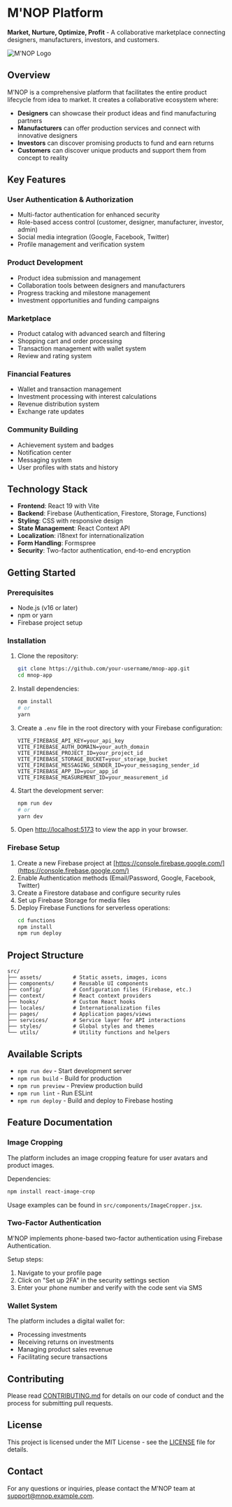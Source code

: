 # M'NOP Platform

**Market, Nurture, Optimize, Profit** - A collaborative marketplace connecting designers, manufacturers, investors, and customers.

![M'NOP Logo](src/assets/logos/mnop-logo.png) <!-- Add this if you have a logo image -->

## Overview

M'NOP is a comprehensive platform that facilitates the entire product lifecycle from idea to market. It creates a collaborative ecosystem where:

- **Designers** can showcase their product ideas and find manufacturing partners
- **Manufacturers** can offer production services and connect with innovative designers
- **Investors** can discover promising products to fund and earn returns
- **Customers** can discover unique products and support them from concept to reality

## Key Features

### User Authentication & Authorization

- Multi-factor authentication for enhanced security
- Role-based access control (customer, designer, manufacturer, investor, admin)
- Social media integration (Google, Facebook, Twitter)
- Profile management and verification system

### Product Development

- Product idea submission and management
- Collaboration tools between designers and manufacturers
- Progress tracking and milestone management
- Investment opportunities and funding campaigns

### Marketplace

- Product catalog with advanced search and filtering
- Shopping cart and order processing
- Transaction management with wallet system
- Review and rating system

### Financial Features

- Wallet and transaction management
- Investment processing with interest calculations
- Revenue distribution system
- Exchange rate updates

### Community Building

- Achievement system and badges
- Notification center
- Messaging system
- User profiles with stats and history

## Technology Stack

- **Frontend**: React 19 with Vite
- **Backend**: Firebase (Authentication, Firestore, Storage, Functions)
- **Styling**: CSS with responsive design
- **State Management**: React Context API
- **Localization**: i18next for internationalization
- **Form Handling**: Formspree
- **Security**: Two-factor authentication, end-to-end encryption

## Getting Started

### Prerequisites

- Node.js (v16 or later)
- npm or yarn
- Firebase project setup

### Installation

1. Clone the repository:

   ```bash
   git clone https://github.com/your-username/mnop-app.git
   cd mnop-app
   ```

2. Install dependencies:

   ```bash
   npm install
   # or
   yarn
   ```

3. Create a `.env` file in the root directory with your Firebase configuration:

   ```
   VITE_FIREBASE_API_KEY=your_api_key
   VITE_FIREBASE_AUTH_DOMAIN=your_auth_domain
   VITE_FIREBASE_PROJECT_ID=your_project_id
   VITE_FIREBASE_STORAGE_BUCKET=your_storage_bucket
   VITE_FIREBASE_MESSAGING_SENDER_ID=your_messaging_sender_id
   VITE_FIREBASE_APP_ID=your_app_id
   VITE_FIREBASE_MEASUREMENT_ID=your_measurement_id
   ```

4. Start the development server:

   ```bash
   npm run dev
   # or
   yarn dev
   ```

5. Open [http://localhost:5173](http://localhost:5173) to view the app in your browser.

### Firebase Setup

1. Create a new Firebase project at [https://console.firebase.google.com/](https://console.firebase.google.com/)
2. Enable Authentication methods (Email/Password, Google, Facebook, Twitter)
3. Create a Firestore database and configure security rules
4. Set up Firebase Storage for media files
5. Deploy Firebase Functions for serverless operations:
   ```bash
   cd functions
   npm install
   npm run deploy
   ```

## Project Structure

```
src/
├── assets/          # Static assets, images, icons
├── components/      # Reusable UI components
├── config/          # Configuration files (Firebase, etc.)
├── context/         # React context providers
├── hooks/           # Custom React hooks
├── locales/         # Internationalization files
├── pages/           # Application pages/views
├── services/        # Service layer for API interactions
├── styles/          # Global styles and themes
└── utils/           # Utility functions and helpers
```

## Available Scripts

- `npm run dev` - Start development server
- `npm run build` - Build for production
- `npm run preview` - Preview production build
- `npm run lint` - Run ESLint
- `npm run deploy` - Build and deploy to Firebase hosting

## Feature Documentation

### Image Cropping

The platform includes an image cropping feature for user avatars and product images.

Dependencies:

```bash
npm install react-image-crop
```

Usage examples can be found in `src/components/ImageCropper.jsx`.

### Two-Factor Authentication

M'NOP implements phone-based two-factor authentication using Firebase Authentication.

Setup steps:

1. Navigate to your profile page
2. Click on "Set up 2FA" in the security settings section
3. Enter your phone number and verify with the code sent via SMS

### Wallet System

The platform includes a digital wallet for:

- Processing investments
- Receiving returns on investments
- Managing product sales revenue
- Facilitating secure transactions

## Contributing

Please read [CONTRIBUTING.md](CONTRIBUTING.md) for details on our code of conduct and the process for submitting pull requests.

## License

This project is licensed under the MIT License - see the [LICENSE](LICENSE) file for details.

## Contact

For any questions or inquiries, please contact the M'NOP team at support@mnop.example.com.
